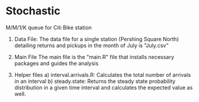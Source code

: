 # Stochastic
M/M/1/K queue for Citi Bike station
1. Data File:
The data file for a single station (Pershing Square North) detailing returns and pickups in the month of July is "July.csv"

2. Main File
The main file is the "main.R" file that installs necessary packages and guides the analysis

3. Helper files
a) interval.arrivals.R: Calculates the total number of arrivals in an interval 
b) steady.state: Returns the steady state probability distribution in a given time interval and calculates the expected value as well.
